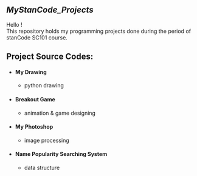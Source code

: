 ## *MyStanCode_Projects*
Hello !\
This repository holds my programming projects done during the period of stanCode SC101 course.
## Project Source Codes:
* #### My Drawing
  * python drawing
* #### Breakout Game
  * animation & game designing
* #### My Photoshop
  * image processing
* #### Name Popularity Searching System
  * data structure

